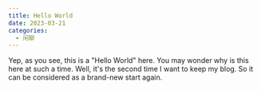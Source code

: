```yaml
---
title: Hello World
date: 2023-03-21
categories:
  - 闲聊
---
```


Yep, as you see, this is a "Hello World" here. You may wonder why is this here at such a time. Well, it's the second time I want to keep my blog. So it can be considered as a brand-new start again.  